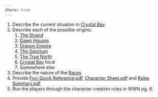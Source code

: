 ```yaml
---
share: true
---
```

1. Describe the current situation in [Crystal Bay](Crystal%20Bay.md).
2. Describe each of the possible origins:
	1. [The Strand](The%20Strand.md)
	2. [Dawn Houses](../Setting/World/Factions/Dawn%20Houses/Dawn%20Houses.md)
	3. [Dragon Empire](../Setting/World/Factions/Dragon%20Empire.md)
	4. [The Sanctum](../Setting/World/Factions/The%20Sanctum.md)
	5. [The True North](../Setting/World/Factions/The%20True%20North.md)
	6. [Crystal Bay](Crystal%20Bay.md) local
	7. Somewhere else
3. Describe the nature of the [Races](Races.md)
4. Provide [Foci Quick Reference.pdf](./Player%20Handouts/Foci%20Quick%20Reference.pdf), [Character Sheet.pdf](./Player%20Handouts/Character%20Sheet.pdf) and [Rules Summary.pdf](./Player%20Handouts/Rules%20Summary.pdf)
5. Run the players through the character creation rules in WWN pg. 6.